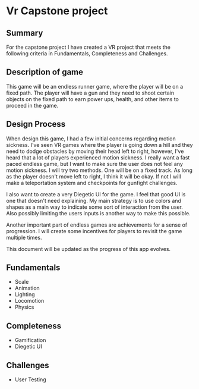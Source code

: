 # Vr Capstone project

## Summary
For the capstone project I have created a VR project that meets the following criteria in Fundamentals, Completeness and Challenges.

## Description of game
This game will be an endless runner game, where the player will be on a fixed path. The player will have a gun and they need to shoot certain objects on the fixed path to earn power ups, health, and other items to proceed in the game.

## Design Process
When design this game, I had a few initial concerns regarding motion sickness. I've seen VR games where the player is going down a hill and they need to dodge obstacles by moving their head left to right, however, I've heard that a lot of players experienced motion sickness. I really want a fast paced endless game, but I want to make sure the user does not feel any motion sickness. I will try two methods. One will be on a fixed track. As long as the player doesn't move left to right, I think it will be okay. If not I will make a teleportation system and checkpoints for gunfight challenges.

I also want to create a very Diegetic UI for the game. I feel that good UI is one that doesn't need explaining. My main strategy is to use colors and shapes as a main way to indicate some sort of interaction from the user. Also possibly limiting the users inputs is another way to make this possible.

Another important part of endless games are achievements for a sense of progression. I will create some incentives for players to revisit the game multiple times.

This document will be updated as the progress of this app evolves.

## Fundamentals
- Scale
- Animation
- Lighting
- Locomotion
- Physics

## Completeness
- Gamification
- Diegetic UI

## Challenges
- User Testing
